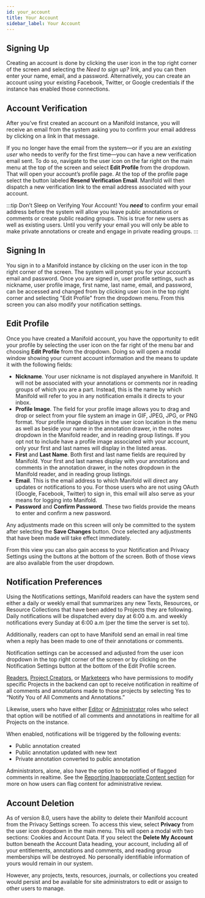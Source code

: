 ```yaml
---
id: your_account
title: Your Account
sidebar_label: Your Account
---
```


## Signing Up

Creating an account is done by clicking the user icon in the top right corner of the screen and selecting the *Need to sign up?* link, and you can then enter your name, email, and a password. Alternatively, you can create an account using your existing Facebook, Twitter, or Google credentials if the instance has enabled those connections.

## Account Verification

After you’ve first created an account on a Manifold instance, you will receive an email from the system asking you to confirm your email address by clicking on a link in that message.

If you no longer have the email from the system—or if you are an *existing user* who needs to verify for the first time—you can have a new verification email sent. To do so, navigate to the user icon on the far right on the main menu at the top of the screen and select **Edit Profile** from the dropdown. That will open your account’s profile page. At the top of the profile page select the button labeled **Resend Verification Email**. Manifold will then dispatch a new verification link to the email address associated with your account.

:::tip Don’t Sleep on Verifying Your Account!
You ***need*** to confirm your email address before the system will allow you leave public annotations or comments or create public reading groups. This is true for new users as well as existing users. Until you verify your email you will only be able to make private annotations or create and engage in private reading groups.
:::

## Signing In

You sign in to a Manifold instance by clicking on the user icon in the top right corner of the screen. The system will prompt you for your account’s email and password. Once you are signed in, user profile settings, such as nickname, user profile image, first name, last name, email, and password, can be accessed and changed from by clicking user icon in the top right corner and selecting "Edit Profile" from the dropdown menu. From this screen you can also modify your notification settings.

## Edit Profile

Once you have created a Manifold account, you have the opportunity to edit your profile by selecting the user icon on the far right of the menu bar and choosing **Edit Profile** from the dropdown. Doing so will open a modal window showing your current account information and the means to update it with the following fields: 

- **Nickname**. Your user nickname is not displayed anywhere in Manifold. It will not be associated with your annotations or comments nor in reading groups of which you are a part. Instead, this is the name by which Manifold will refer to you in any notification emails it directs to your inbox.
- **Profile Image**. The field for your profile image allows you to drag and drop or select from your file system an image in GIF, JPEG, JPG, or PNG format. Your profile image displays in the user icon location in the menu as well as beside your name in the annotation drawer, in the notes dropdown in the Manifold reader, and in reading group listings. If you opt not to include have a profile image associated with your account, only your first and last names will display in the listed areas.
- **First** and **Last Name**. Both first and last name fields are required by Manifold. Your first and last names display with your annotations and comments in the annotation drawer, in the notes dropdown in the Manifold reader, and in reading group listings.
- **Email**. This is the email address to which Manifold will direct any updates or notifications to you. For those users who are not using OAuth (Google, Facebook, Twitter) to sign in, this email will also serve as your means for logging into Manifold.
- **Password** and **Confirm Password**. These two fields provide the means to enter and confirm a new password.

Any adjustments made on this screen will only be committed to the system after selecting the **Save Changes** button. Once selected any adjustments that have been made will take effect immediately.

From this view you can also gain access to your Notification and Privacy Settings using the buttons at the bottom of the screen. Both of those views are also available from the user dropdown.

## Notification Preferences

Using the Notifications settings, Manifold readers can have the system send either a daily or weekly email that summarizes any new Texts, Resources, or Resource Collections that have been added to Projects they are following. Daily notifications will be dispatched every day at 6:00 a.m. and weekly notifications every Sunday at 6:00 a.m (per the time the server is set to).

Additionally, readers can opt to have Manifold send an email in real time when a reply has been made to one of their annotations or comments.

Notification settings can be accessed and adjusted from the user icon dropdown in the top right corner of the screen or by clicking on the Notification Settings button at the bottom of the Edit Profile screen.

[Readers](../backend/users.md#reader), [Project Creators](../backend/users.md#project-creator), or [Marketeers](../backend/users.md#marketeer) who have permissions to modify specific Projects in the backend can opt to receive notification in realtime of all comments and annotations made to those projects by selecting Yes to “Notify You of All Comments and Annotations.”

Likewise, users who have either [Editor](../backend/users.md#editor) or [Administrator](../backend/users.md#administrator) roles who select that option will be notified of all comments and annotations in realtime for all Projects on the instance.

When enabled, notifications will be triggered by the following events:

* Public annotation created
* Public annotation updated with new text
* Private annotation converted to public annotation

Administrators, alone, also have the option to be notified of flagged comments in realtime. See the [Reporting Inappropriate Content section](../using/reading_manifold.md#reporting-inappropriate-content) for more on how users can flag content for administrative review.

## Account Deletion

As of version 8.0, users have the ability to delete their Manifold account from the Privacy Settings screen. To access this view, select **Privacy** from the user icon dropdown in the main menu. This will open a modal with two sections: Cookies and Account Data. If you select the **Delete My Account** button beneath the Account Data heading, your account, including all of your entitlements, annotations and comments, and reading group memberships will be destroyed. No personally identifiable information of yours would remain in our system.

However, any projects, texts, resources, journals, or collections you created would persist and be available for site administrators to edit or assign to other users to manage.